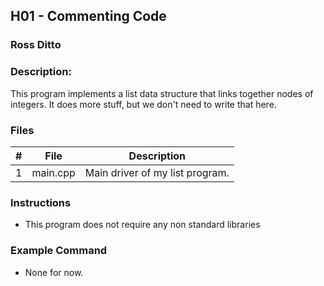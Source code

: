 ## H01 - Commenting Code
### Ross Ditto
### Description:

This program implements a list data structure that links together nodes of integers. It does more stuff, but we don't need to write that here.

### Files

|   #   | File     | Description                      |
| :---: | -------- | -------------------------------- |
|   1   | main.cpp | Main driver of my list program. |


### Instructions

- This program does not require any non standard libraries

### Example Command

- None for now.
